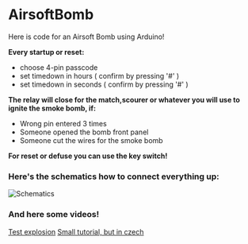 # AirsoftBomb

Here is code for an Airsoft Bomb using Arduino!

**Every startup or reset:**
* choose 4-pin passcode
* set timedown in hours   ( confirm by pressing '#' ) 
* set timedown in seconds ( confirm by pressing '#' ) 

**The relay will close for the match,scourer or whatever you will use to ignite the smoke bomb, if:**
* Wrong pin entered 3 times
* Someone opened the bomb front panel
* Someone cut the wires for the smoke bomb

**For reset or defuse you can use the key switch!**

### Here's the schematics how to connect everything up:
![Schematics](https://i.imgur.com/tNbkopz.png)

### And here some videos!
[Test explosion](http://imgload.hys.cz/up/IMG_1923.MOV)
[Small tutorial, but in czech](http://imgload.hys.cz/up/bmb.mp4)
